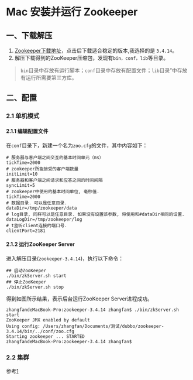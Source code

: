 # Mac 安装并运行 Zookeeper

## 一、下载解压

1. [Zookeeper下载地址](http://mirror.bit.edu.cn/apache/zookeeper)，点击后下载适合稳定的版本,我选择的是 `3.4.14`。
1. 解压下载得到的ZooKeeper压缩包，发现有`bin，conf，lib`等目录。

> `bin`目录中存放有运行脚本；`conf`目录中存放有配置文件；`lib`目录”中存放有运行所需要第三方库。

## 二、配置

### 2.1 单机模式

#### 2.1.1 编辑配置文件

在`conf`目录下，新建一个名为`zoo.cfg`的文件，其中内容如下：

```
# 服务器与客户端之间交互的基本时间单元（ms） 
tickTime=2000   
# zookeeper所能接受的客户端数量 
initLimit=10  
# 服务器和客户端之间请求和应答之间的时间间隔 
syncLimit=5
# zookeeper中使用的基本时间单位, 毫秒值.
tickTime=2000
# 数据目录. 可以是任意目录.
dataDir=/tmp/zookeeper/data
# log目录, 同样可以是任意目录. 如果没有设置该参数, 将使用和#dataDir相同的设置.
dataLogDir=/tmp/zookeeper/log
# t监听client连接的端口号.
clientPort=2181
```

#### 2.1.2 运行ZooKeeper Server

进入解压目录(`zookeeper-3.4.14`)，执行以下命令：

```
## 启动ZooKeeper
./bin/zkServer.sh start
## 停止ZooKeeper
./bin/zkServer.sh stop
```
得到如图所示结果，表示后台运行ZooKeeper Server进程成功。

```
zhangfandeMacBook-Pro:zookeeper-3.4.14 zhangfan$ ./bin/zkServer.sh start
ZooKeeper JMX enabled by default
Using config: /Users/zhangfan/Documents/测试/dubbo/zookeeper-3.4.14/bin/../conf/zoo.cfg
Starting zookeeper ... STARTED
zhangfandeMacBook-Pro:zookeeper-3.4.14 zhangfan$
```


### 2.2 集群

参考[1](https://blog.csdn.net/a82793510/article/details/66971468)
